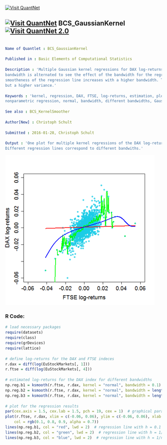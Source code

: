 
[<img src="https://github.com/QuantLet/Styleguide-and-FAQ/blob/master/pictures/banner.png" width="888" alt="Visit QuantNet">](http://quantlet.de/)

## [<img src="https://github.com/QuantLet/Styleguide-and-FAQ/blob/master/pictures/qloqo.png" alt="Visit QuantNet">](http://quantlet.de/) **BCS_GaussianKernel** [<img src="https://github.com/QuantLet/Styleguide-and-FAQ/blob/master/pictures/QN2.png" width="60" alt="Visit QuantNet 2.0">](http://quantlet.de/)

```yaml

Name of Quantlet : BCS_GaussianKernel

Published in : Basic Elements of Computational Statistics

Description : 'Multiple Gaussian kernel regressions for DAX log-returns on FTSE log-returns. The
bandwidth is alternated to see the effect of the bandwidth for the regression results. The
smootheness of the regression line increases with a higher bandwidth. This causes a smaller bias
but a higher variance.'

Keywords : 'kernel, regression, DAX, FTSE, log-returns, estimation, plot, nonparametric, univariate
nonparametric regression, normal, bandwidth, different bandwidths, Gaussian'

See also : BCS_KernelSmoother

Author[New] : Christoph Schult

Submitted : 2016-01-28, Christoph Schult

Output : 'One plot for multiple kernel regressions of the DAX log-returns on FTSE log-returns.
Different regression lines correspond to different bandwiths.'

```

![Picture1](BCS_GaussianKernel.png)


### R Code:
```r
# load necessary packages
require(datasets)
require(class)
require(grDevices)
require(lattice)

# define log-returns for the DAX and FTSE indeces
r.dax = diff(log(EuStockMarkets[, 1]))
r.ftse = diff(log(EuStockMarkets[, 4]))

# estimated log-returns for the DAX index for different bandwidths
np.reg.b1 = ksmooth(r.ftse, r.dax, kernel = "normal", bandwidth = 0.1)  # h = 0.1
np.reg.b2 = ksmooth(r.ftse, r.dax, kernel = "normal", bandwidth = length(r.dax)^(-1))  # h = 1/n
np.reg.b3 = ksmooth(r.ftse, r.dax, kernel = "normal", bandwidth = length(r.dax)^(-(1/2)))  # h = 1/n^0.5

# plot for the regression results
par(cex.axis = 1.5, cex.lab = 1.5, pch = 19, cex = 1)  # graphical parameters
plot(r.ftse, r.dax, xlim = c(-0.06, 0.06), ylim = c(-0.06, 0.06), xlab = "FTSE log-returns", ylab = "DAX log-returns", 
    col = rgb(0.1, 0.8, 0.9, alpha = 0.7))
lines(np.reg.b1, col = "red", lwd = 2)  # regression line with h = 0.1
lines(np.reg.b2, col = "green", lwd = 2)  # regression line with h = 1/n
lines(np.reg.b3, col = "blue", lwd = 2)  # regression line with h = 1/n^0.5
```
